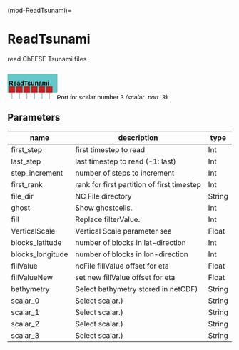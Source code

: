 (mod-ReadTsunami)=

# ReadTsunami
read ChEESE Tsunami files

<svg width="80.0em" height="10.6em" >
<style>.text { font: normal 1.0em sans-serif;}tspan{ font: italic 1.0em sans-serif;}.moduleName{ font: bold 1.0em sans-serif;}</style>
<rect x="0em" y="0.8em" width="8.0em" height="3.0em" rx="0.1em" ry="0.1em" style="fill:#64c8c8ff;" />
<text x="0.2em" y="2.6500000000000004em" class="moduleName" >ReadTsunami</text><rect x="0.2em" y="2.8em" width="1.0em" height="1.0em" rx="0.0em" ry="0.0em" style="fill:#c81e1eff;" >
<title>Sea surface</title></rect>
<rect x="0.7em" y="3.8em" width="0.03333333333333333em" height="6.0em" rx="0.0em" ry="0.0em" style="fill:#000000;" />
<rect x="0.7em" y="9.8em" width="1.0em" height="0.03333333333333333em" rx="0.0em" ry="0.0em" style="fill:#000000;" />
<text x="1.9em" y="9.9em" class="text" >Grid Sea (Heightmap/LayerGrid)<tspan> (Sea surface)</tspan></text>
<rect x="1.4em" y="2.8em" width="1.0em" height="1.0em" rx="0.0em" ry="0.0em" style="fill:#c81e1eff;" >
<title>Ground surface</title></rect>
<rect x="1.9em" y="3.8em" width="0.03333333333333333em" height="5.0em" rx="0.0em" ry="0.0em" style="fill:#000000;" />
<rect x="1.9em" y="8.8em" width="1.0em" height="0.03333333333333333em" rx="0.0em" ry="0.0em" style="fill:#000000;" />
<text x="3.0999999999999996em" y="8.9em" class="text" >Sea floor (Heightmap/LayerGrid)<tspan> (Ground surface)</tspan></text>
<rect x="2.5999999999999996em" y="2.8em" width="1.0em" height="1.0em" rx="0.0em" ry="0.0em" style="fill:#c81e1eff;" >
<title>scalar_port_0</title></rect>
<rect x="3.0999999999999996em" y="3.8em" width="0.03333333333333333em" height="4.0em" rx="0.0em" ry="0.0em" style="fill:#000000;" />
<rect x="3.0999999999999996em" y="7.8em" width="1.0em" height="0.03333333333333333em" rx="0.0em" ry="0.0em" style="fill:#000000;" />
<text x="4.3em" y="7.8999999999999995em" class="text" >Port for scalar number 0<tspan> (scalar_port_0)</tspan></text>
<rect x="3.8em" y="2.8em" width="1.0em" height="1.0em" rx="0.0em" ry="0.0em" style="fill:#c81e1eff;" >
<title>scalar_port_1</title></rect>
<rect x="4.3em" y="3.8em" width="0.03333333333333333em" height="3.0em" rx="0.0em" ry="0.0em" style="fill:#000000;" />
<rect x="4.3em" y="6.8em" width="1.0em" height="0.03333333333333333em" rx="0.0em" ry="0.0em" style="fill:#000000;" />
<text x="5.5em" y="6.8999999999999995em" class="text" >Port for scalar number 1<tspan> (scalar_port_1)</tspan></text>
<rect x="5.0em" y="2.8em" width="1.0em" height="1.0em" rx="0.0em" ry="0.0em" style="fill:#c81e1eff;" >
<title>scalar_port_2</title></rect>
<rect x="5.5em" y="3.8em" width="0.03333333333333333em" height="2.0em" rx="0.0em" ry="0.0em" style="fill:#000000;" />
<rect x="5.5em" y="5.8em" width="1.0em" height="0.03333333333333333em" rx="0.0em" ry="0.0em" style="fill:#000000;" />
<text x="6.7em" y="5.8999999999999995em" class="text" >Port for scalar number 2<tspan> (scalar_port_2)</tspan></text>
<rect x="6.2em" y="2.8em" width="1.0em" height="1.0em" rx="0.0em" ry="0.0em" style="fill:#c81e1eff;" >
<title>scalar_port_3</title></rect>
<rect x="6.7em" y="3.8em" width="0.03333333333333333em" height="1.0em" rx="0.0em" ry="0.0em" style="fill:#000000;" />
<rect x="6.7em" y="4.8em" width="1.0em" height="0.03333333333333333em" rx="0.0em" ry="0.0em" style="fill:#000000;" />
<text x="7.9em" y="4.8999999999999995em" class="text" >Port for scalar number 3<tspan> (scalar_port_3)</tspan></text>
</svg>

## Parameters
|name|description|type|
|-|-|-|
|first_step|first timestep to read|Int|
|last_step|last timestep to read (-1: last)|Int|
|step_increment|number of steps to increment|Int|
|first_rank|rank for first partition of first timestep|Int|
|file_dir|NC File directory|String|
|ghost|Show ghostcells.|Int|
|fill|Replace filterValue.|Int|
|VerticalScale|Vertical Scale parameter sea|Float|
|blocks_latitude|number of blocks in lat-direction|Int|
|blocks_longitude|number of blocks in lon-direction|Int|
|fillValue|ncFile fillValue offset for eta|Float|
|fillValueNew|set new fillValue offset for eta|Float|
|bathymetry|Select bathymetry stored in netCDF)|String|
|scalar_0|Select scalar.)|String|
|scalar_1|Select scalar.)|String|
|scalar_2|Select scalar.)|String|
|scalar_3|Select scalar.)|String|
